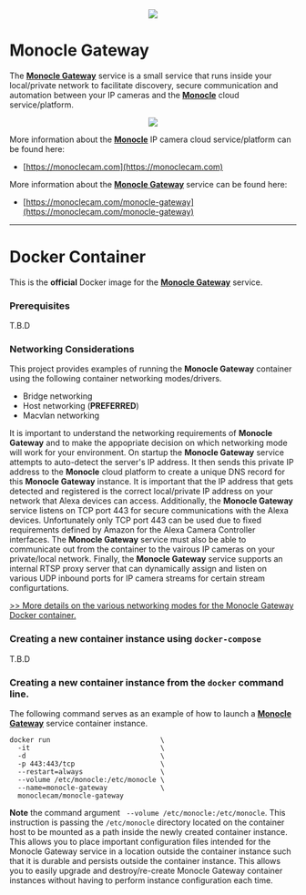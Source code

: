 <center><a href="https://MonocleCam.com" target="_blank"><img src="http://static.monoclecam.com/banner.gif" style="max-width: 100%; max-height: 100px;"/></a></center>

# Monocle Gateway

The [**Monocle Gateway**](https://monoclecam.com/monocle-gateway) service is a small service that runs inside your local/private network to facilitate discovery, secure communication and automation between your IP cameras and the [**Monocle**](https://monoclecam.com) cloud service/platform.  

<center><a href="http://static.monoclecam.com/monocle-gateway-diagram-wide.png" target="_blank"><img src="http://static.monoclecam.com/monocle-gateway-diagram-wide.png" style="max-width: 800px; max-height: 400px;"/></a></center>

More information about the [**Monocle**](https://monoclecam.com) IP camera cloud service/platform can be found here:
* [https://monoclecam.com](https://monoclecam.com)

More information about the [**Monocle Gateway**](https://monoclecam.com/monocle-gateway) service can be found here:
* [https://monoclecam.com/monocle-gateway](https://monoclecam.com/monocle-gateway)

---

# Docker Container

This is the **official** Docker image for the [**Monocle Gateway**](https://monoclecam.com/monocle-gateway) service.

### Prerequisites

T.B.D


### Networking Considerations

This project provides examples of running the **Monocle Gateway** container using the following container networking modes/drivers.

- Bridge networking
- Host networking (**PREFERRED**)
- Macvlan networking

It is important to understand the networking requirements of **Monocle Gateway** and to make the appopriate decision on which networking mode will work for your environment.  On startup the **Monocle Gateway** service attempts to auto-detect the server's IP address.  It then sends this private IP address to the **Monocle** cloud platform to create a unique DNS record for this **Monocle Gateway** instance.  It is important that the IP address that gets detected and registered is the correct local/private IP address on your network that Alexa devices can access.  Additionally, the **Monocle Gateway** service listens on TCP port 443 for secure communications with the Alexa devices.  Unfortunately only TCP port 443 can be used due to fixed requirements defined by Amazon for the Alexa Camera Controller interfaces.  The **Monocle Gateway** service must also be able to communicate out from the container to the vairous IP cameras on your private/local network.  Finally, the **Monocle Gateway** service supports an internal RTSP proxy server that can dynamically assign and listen on various UDP inbound ports for IP camera streams for certain stream configurtations.

<a href="https://github.com/MonocleCam/monocle-gateway-docker/tree/master/examples">&gt;&gt; More details on the various networking modes for the Monocle Gateway Docker container.</a>


### Creating a new container instance using `docker-compose`
T.B.D

### Creating a new container instance from the `docker` command line.
The following command serves as an example of how to launch a [**Monocle Gateway**](https://monoclecam.com/monocle-gateway) service container instance.

```
docker run                           \
  -it                                \
  -d                                 \
  -p 443:443/tcp                     \
  --restart=always                   \
  --volume /etc/monocle:/etc/monocle \
  --name=monocle-gateway             \
  monoclecam/monocle-gateway
```

**Note** the command argument ` --volume /etc/monocle:/etc/monocle`.  This instruction is passing the `/etc/monocle` directory located on the container host to be mounted as a path inside the newly created container instance.  This allows you to place important configuration files intended for the Monocle Gateway service in a location outside the container instance such that it is durable and persists outside the container instance.  This allows you to easily upgrade and destroy/re-create Monocle Gateway container instances without having to perform instance configuration each time.   

